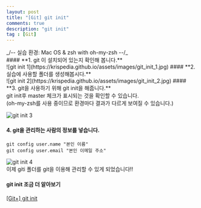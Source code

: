 ```yaml
---
layout: post
title: "[Git] git init"
comments: true
description: "git init"
tag : [Git]
---
```

<div class="divider"></div>
_/-- 실습 환경: Mac OS & zsh with oh-my-zsh --/_
<div class="divider"></div>
#### **1. git 이 설치되어 있는지 확인해 봅니다.** <br>
  ![git init 1](https://krispedia.github.io/assets/images/git_init_1.jpg)
#### **2. 실습에 사용할 폴더를 생성해봅시다.** <br>
  ![git init 2](https://krispedia.github.io/assets/images/git_init_2.jpg)
#### **3. git을 사용하기 위해 git init을 해줍니다.** <br>
    git init후 master 체크가 표시되는 것을 확인할 수 있습니다. <br>
    (oh-my-zsh를 사용 중이므로 환경마다 결과가 다르게 보여질 수 있습니다.)<br>
    
  ![git init 3](https://krispedia.github.io/assets/images/git_init_3.jpg)
#### **4. git을 관리하는 사람의 정보를 넣습니다.** <br>
```
git config user.name "본인 이름"
git config user.email "본인 이메일 주소"
```
  ![git init 4](https://krispedia.github.io/assets/images/git_init_4.jpg)<br>
이제 giti 폴더를 git을 이용해 관리할 수 있게 되었습니다!!<br>

<div class="divider"></div>

#### **git init 조금 더 알아보기**<br>

[[Git+] git init](https://krispedia.github.io/git+-init)



